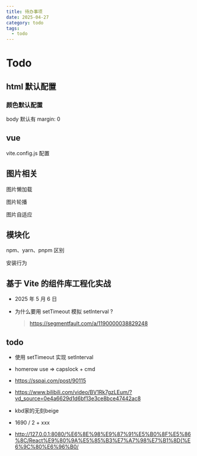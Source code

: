 ```yaml
---
title: 待办事项
date: 2025-04-27
category: todo
tags:
  - todo
---
```


# Todo

## html 默认配置

### 颜色默认配置

body 默认有 margin: 0

## vue

vite.config.js 配置

## 图片相关

图片懒加载

图片轮播

图片自适应

## 模块化

npm、yarn、pnpm 区别

安装行为

## 基于 Vite 的组件库工程化实战

- 2025 年 5 月 6 日

- 为什么要用 setTimeout 模拟 setInterval ?
  > https://segmentfault.com/a/1190000038829248

## todo

- 使用 setTimeout 实现 setInterval
- homerow use => capslock + cmd
- https://sspai.com/post/90115
- https://www.bilibili.com/video/BV1Rk7gzLEum/?vd_source=0e4a6629d1d6bf13e3ce8bce47442ac8
- kbd家的无刻beige

- 1690 / 2 + xxx

- http://127.0.0.1:8080/%E6%8E%98%E9%87%91%E5%B0%8F%E5%86%8C/React%E9%80%9A%E5%85%B3%E7%A7%98%E7%B1%8D(%E6%9C%80%E6%96%B0/